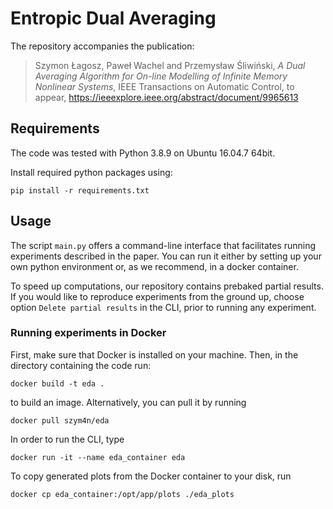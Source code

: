 # Entropic Dual Averaging
The repository accompanies the publication:
> Szymon Łagosz, Paweł Wachel and Przemysław Śliwiński, _A Dual Averaging Algorithm for On-line Modelling of Infinite Memory 
Nonlinear Systems_, IEEE Transactions on Automatic Control, to appear, https://ieeexplore.ieee.org/abstract/document/9965613

## Requirements
The code was tested with Python 3.8.9 on Ubuntu 16.04.7 64bit.

Install required python packages using:
 ```
 pip install -r requirements.txt
 ```

## Usage
The script `main.py` offers a command-line interface that facilitates running experiments described in the paper.
You can run it either by setting up your own python environment or, as we recommend, in a docker container.

To speed up computations, our repository contains prebaked partial results. If you would like to reproduce experiments
from the ground up, choose option `Delete partial results` in the CLI, prior to running any experiment.

### Running experiments in Docker
First, make sure that Docker is installed on your machine. Then, in the directory containing the code run:
```
docker build -t eda .
```
to build an image. Alternatively, you can pull it by running
```
docker pull szym4n/eda
```

In order to run the CLI, type
```
docker run -it --name eda_container eda 
```

To copy generated plots from the Docker container to your disk, run
```
docker cp eda_container:/opt/app/plots ./eda_plots
```

